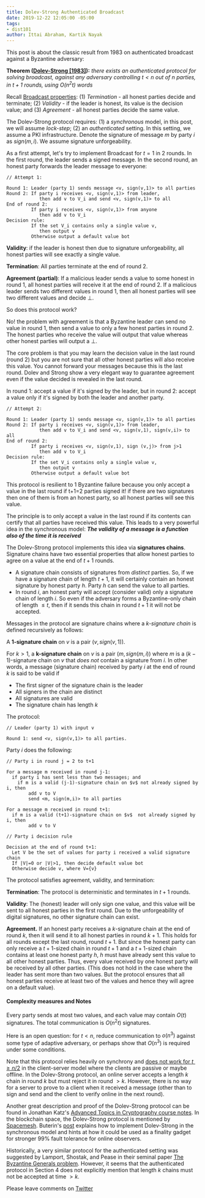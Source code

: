 ```yaml
---
title: Dolev-Strong Authenticated Broadcast
date: 2019-12-22 12:05:00 -05:00
tags:
- dist101
author: Ittai Abraham, Kartik Nayak
---
```


This post is about the classic result from 1983 on authenticated broadcast against a Byzantine adversary:

**Theorem ([Dolev-Strong \[1983\]](https://www.cse.huji.ac.il/~dolev/pubs/authenticated.pdf)):** *there exists an authenticated protocol for solving broadcast, against any adversary controlling $t<n$ out of $n$ parties, in $t+1$ rounds, using $O(n^2t)$ words*


Recall [Broadcast properties](https://decentralizedthoughts.github.io/2019-06-27-defining-consensus/): (1) *Termination* -  all honest parties decide and terminate; (2) *Validity* - if the leader is honest, its value is the decision value; and (3) *Agreement* - all honest parties decide the same value.


The Dolev-Strong protocol requires: (1) a *synchronous* model, in this post, we will assume *lock-step*; (2) an *authenticated* setting.  In this setting, we assume a PKI infrastructure. Denote the signature of message $m$ by party $i$ as $sign(m,i)$. We assume signature unforgeability.

As a first attempt, let's try to implement Broadcast for $t=1$ in 2 rounds. In the first round, the leader sends a signed message. In the second round, an honest party forwards the leader message to everyone:

```
// Attempt 1:

Round 1: Leader (party 1) sends message <v, sign(v,1)> to all parties
Round 2: If party i receives <v, sign(v,1)> from leader,
            then add v to V_i and send <v, sign(v,1)> to all
End of round 2: 
         If party i receives <v, sign(v,1)> from anyone
            then add v to V_i
Decision rule:
         If the set V_i contains only a single value v,
            then output v
         Otherwise output a default value bot
```

**Validity**: if the leader is honest then due to signature unforgeability, all honest parties will see exactly a single value.

**Termination**: All parties terminate at the end of round 2.

**Agreement (partial)**: If a malicious leader sends a value to some honest in round 1, all honest parties will receive it at the end of round 2. If a malicious leader sends two different values in round 1, then all honest parties will see two different values and decide $\bot$.

So does this protocol work?

No! the problem with agreement is that a Byzantine leader can send no value in round 1, then send a value to only a few honest parties in round 2. The honest parties who receive the value will output that value whereas other honest parties will output a $\bot$.

The core problem is that you may learn the decision value in the last round (round 2) but you are not sure that all other honest parties will also receive this value. You cannot forward your messages because this is the last round. Dolev and Strong show a very elegant way to guarantee agreement even if the value decided is revealed in the last round.

In round 1: accept a value if it's signed by the leader, but in round 2: accept a value only if it's signed by both the leader and another party.


```
// Attempt 2:

Round 1: Leader (party 1) sends message <v, sign(v,1)> to all parties
Round 2: If party i receives <v, sign(v,1)> from leader,
            then add v to V_i and send <v, sign(v,1), sign(v,i)> to all
End of round 2: 
         If party i receives <v, sign(v,1), sign (v,j)> from j>1
            then add v to V_i
Decision rule:
         If the set V_i contains only a single value v,
            then output v
         Otherwise output a default value bot
```

This protocol is resilient to 1 Byzantine failure because you only accept a value in the last round if t+1=2 parties signed it! if there are two signatures then one of them is from an honest party, so all honest parties will see this value. 

The principle is to only accept a value in the last round if its contents can certify that all parties have received this value. This leads to a very powerful idea in the synchronous model:
***The validity of a message is a function also of the time it is received***

The Dolev-Strong protocol implements this idea via **signatures chains**. Signature chains have two essential properties that allow honest parties to agree on a value at the end of $t+1$ rounds.
- A signature chain consists of signatures from *distinct* parties. So, if we have a signature chain of length $t+1$, it will certainly contain an honest signature by honest party $h$. Party $h$ can send the value to all parties.
- In round $i$, an honest party will accept (consider valid) only a signature chain of length $i$. So even if the adversary forms a Byzantine-only chain of length $\leq t$, then if it sends this chain in round $t+1$ it will not be accepted.

Messages in the protocol are signature chains where a *k-signature chain* is defined recursively as follows:

A **1-signature chain** on $v$ is a pair $(v, sign(v,1))$.

For $k>1$, a **k-signature chain** on $v$ is a pair $(m, sign (m,i))$ where $m$ is a $(k-1)$-signature chain on $v$ that *does not* contain a signature from $i$. In other words, a message (signature chain) received by party $i$ at the end of round $k$ is said to be valid if
- The first signer of the signature chain is the leader
- All signers in the chain are distinct
- All signatures are valid
- The signature chain has length $k$


The protocol:
```
// Leader (party 1) with input v

Round 1: send <v, sign(v,1)> to all parties.
```

Party $i$ does the following:
```
// Party i in round j = 2 to t+1

For a message m received in round j-1:
  if party i has sent less than two messages; and
    if m is a valid (j-1)-signature chain on $v$ not already signed by i, then
        add v to V
        send <m, sign(m,i)> to all parties

For a message m received in round t+1:
  if m is a valid (t+1)-signature chain on $v$  not already signed by i, then
        add v to V
```



```
// Party i decision rule

Decision at the end of round t+1:
  Let V be the set of values for party i received a valid signature chain
  If |V|=0 or |V|>1, then decide default value bot
  Otherwise decide v, where V={v}
```

The protocol satisfies agreement, validity, and termination:

**Termination**: The protocol is deterministic and terminates in $t+1$ rounds.

**Validity**: The (honest) leader will only sign one value, and this value will be sent to all honest parties in the first round. Due to the unforgeability of digital signatures, no other signature chain can exist.

**Agreement.** If an honest party receives a $k$-signature chain at the end of round $k$, then it will send it to all honest parties in round $k+1$. This holds for all rounds except the last round, round $t+1$. But since the honest party can only receive a $t+1$-sized chain in round $t+1$ and a $t+1$-sized chain contains at least one honest party $h$, $h$ must have already sent this value to all other honest parties. Thus, every value received by one honest party will be received by all other parties. (This does not hold in the case where the leader has sent more than two values. But the protocol ensures that all honest parties receive at least two of the values and hence they will agree on a default value).

#### Complexity measures and Notes
Every party sends at most two values, and each value may contain $O(t)$ signatures. The total communication is $O(n^2t)$ signatures.

Here is an open question: for $t<n$, reduce communication to $o(n^3)$ against some type of adaptive adversary, or perhaps show that $O(n^3)$ is required under some conditions.

Note that this protocol relies heavily on synchrony and [does not work for $t \geq n/2$](https://decentralizedthoughts.github.io/2019-11-02-primary-backup-for-2-servers-and-omission-failures-is-impossible/) in the client-server model where the clients are passive or maybe offline.
In the Dolev-Strong protocol,  an online server accepts a length $k$ chain in round $k$ but must reject it in round $>k$. However, there is no way for a server to prove to a client when it received a message (other than to sign and send and the client to verify online in the next round).

Another great description and proof of the Dolev-Strong protocol can be found in Jonathan Katz's [Advanced Topics in Cryptography course notes](http://www.cs.umd.edu/~jkatz/gradcrypto2/NOTES/lecture26.pdf). In the blockchain space, the Dolev-Strong protocol is mentioned by [Spacemesh](https://spacemesh.io/byzantine-agreement-algorithms-and-dolev-strong/). Buterin's [post](https://vitalik.ca/general/2018/08/07/99_fault_tolerant.html) explains how to implement Dolev-Strong in the synchronous model and hints at how it could be used as a finality gadget for stronger $99\%$ fault tolerance for online observers.

Historically, a very similar protocol for the authenticated setting was suggested by Lamport, Shostak, and Pease in their seminal paper [The Byzantine Generals problem](https://lamport.azurewebsites.net/pubs/byz.pdf). However, it seems that the authenticated protocol in Section 4 does not explicitly mention that length $k$ chains must not be accepted at time $>k$.


Please leave comments on [Twitter](https://twitter.com/ittaia/status/1208871356516966401?s=20)
